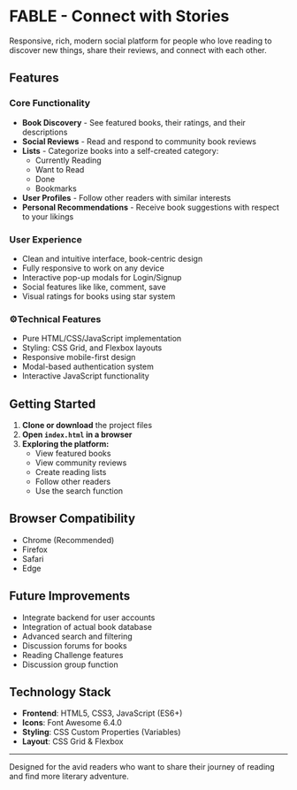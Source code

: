 # FABLE - Connect with Stories

Responsive, rich, modern social platform for people who love reading to discover new things, share their reviews, and connect with each other.

## Features

###  Core Functionality
- **Book Discovery** - See featured books, their ratings, and their descriptions  
- **Social Reviews** - Read and respond to community book reviews  
- **Lists** - Categorize books into a self-created category:  
  - Currently Reading  
  - Want to Read  
  - Done  
  - Bookmarks  
- **User Profiles** - Follow other readers with similar interests  
- **Personal Recommendations** - Receive book suggestions with respect to your likings  

### User Experience
- Clean and intuitive interface, book-centric design  
- Fully responsive to work on any device  
- Interactive pop-up modals for Login/Signup  
- Social features like like, comment, save  
- Visual ratings for books using star system  

### ⚙️Technical Features
- Pure HTML/CSS/JavaScript implementation  
- Styling: CSS Grid, and Flexbox layouts  
- Responsive mobile-first design  
- Modal-based authentication system  
- Interactive JavaScript functionality  

## Getting Started
1. **Clone or download** the project files  
2. **Open `index.html` in a browser**  
3. **Exploring the platform:**  
   - View featured books  
   - View community reviews  
   - Create reading lists  
   - Follow other readers  
   - Use the search function  

## Browser Compatibility
- Chrome (Recommended)  
- Firefox  
- Safari  
- Edge  

## Future Improvements
- Integrate backend for user accounts  
- Integration of actual book database  
- Advanced search and filtering  
- Discussion forums for books  
- Reading Challenge features  
- Discussion group function  

## Technology Stack
- **Frontend**: HTML5, CSS3, JavaScript (ES6+)  
- **Icons**: Font Awesome 6.4.0  
- **Styling**: CSS Custom Properties (Variables)  
- **Layout**: CSS Grid & Flexbox  

---

Designed for the avid readers who want to share their journey of reading and find more literary adventure.

